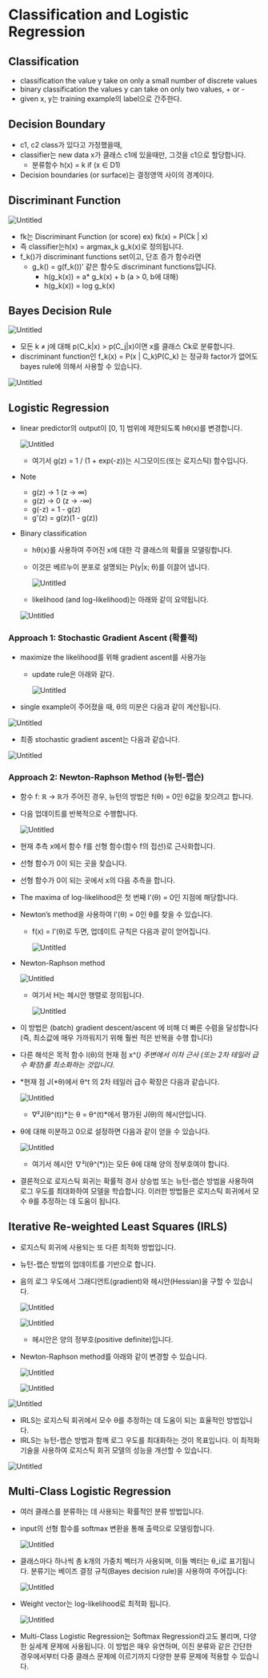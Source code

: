 # Classification and Logistic Regression

## Classification

- classification the value y take on only a small number of discrete values
- binary classification the values y can take on only two values, + or -
- given x, y는 training example의  label으로 간주한다.

## Decision Boundary

- c1, c2 class가 있다고 가정했을때,
- classifier는 new data x가 클래스 c1에 있을때만, 그것을 c1으로 할당합니다.
    - 분류함수 h(x) = k if (x ∈ D1)
- Decision boundaries (or surface)는 결정영역 사이의 경계이다.

## Discriminant Function

![Untitled](./png/Untitled.png)

- fk는 Discriminant Function (or score) ex) fk(x) = P(Ck | x)
- 즉 classifier는h(x) = argmax_k g_k(x)로 정의됩니다.
- f_k()가 discriminant functions set이고, 단조 증가 함수라면
    - g_k() = g(f_k())’ 같은 함수도 discriminant functions입니다.
        - h(g_k(x)) = a* g_k(x) + b (a > 0, b에 대해)
        - h(g_k(x)) = log g_k(x)

## Bayes Decision Rule

![Untitled](./png/Untitled%201.png)

- 모든 k ≠ j에 대해 p(C_k|x) > p(C_j|x)이면 x를 클래스 Ck로 분류합니다.
- discriminant function인 f_k(x) = P(x | C_k)P(C_k) 는 정규화 factor가 없어도 bayes rule에 의해서 사용할 수 있습니다.

![Untitled](./png/Untitled%202.png)

## Logistic Regression

- linear predictor의 output이 [0, 1] 범위에 제한되도록 hθ(x)를 변경합니다.
    
    ![Untitled](./png/Untitled%203.png)
    
    - 여기서 g(z) = 1 / (1 + exp(-z))는 시그모이드(또는 로지스틱) 함수입니다.
- Note
    - g(z) → 1 (z → ∞)
    - g(z) → 0 (z → -∞)
    - g(-z) = 1 - g(z)
    - g'(z) = g(z)(1 - g(z))
    
- Binary classification
    - hθ(x)를 사용하여 주어진 x에 대한 각 클래스의 확률을 모델링합니다.
    - 이것은 베르누이 분포로 설명되는 P(y|x; θ)를 이끌어 냅니다.
        
        ![Untitled](./png/Untitled%204.png)
        
    - likelihood (and log-likelihood)는 아래와 같이 요약됩니다.
    
    ![Untitled](./png/Untitled%205.png)
    

### Approach 1: Stochastic Gradient Ascent (확률적)

- maximize the likelihood를 위해 gradient ascent를 사용가능
    - update rule은 아래와 같다.
        
        ![Untitled](./png/Untitled%206.png)
        
- single example이 주어졌을 때,  θ의 미분은 다음과 같이 계산됩니다.

![Untitled](./png/Untitled%207.png)

- 최종 stochastic gradient ascent는 다음과 같습니다.

![Untitled](./png/Untitled%208.png)

### Approach 2: Newton-Raphson Method (뉴턴-랩슨)

- 함수 f: ℝ → ℝ가 주어진 경우, 뉴턴의 방법은 f(θ) = 0인 θ값을 찾으려고 합니다.
- 다음 업데이트를 반복적으로 수행합니다.
    
    ![Untitled](./png/Untitled%209.png)
    
- 현재 추측 x에서 함수 f를 선형 함수(함수 f의 접선)로 근사화합니다.
- 선형 함수가 0이 되는 곳을 찾습니다.
- 선형 함수가 0이 되는 곳에서 x의 다음 추측을 합니다.
- The maxima of log-likelihood은 첫 번째 l'(θ) = 0인 지점에 해당합니다.
- Newton’s method을 사용하여 l'(θ) = 0인 θ를 찾을 수 있습니다.
    - f(x) = l'(θ)로 두면, 업데이트 규칙은 다음과 같이 얻어집니다.
        
        ![Untitled](./png/Untitled%2010.png)
        
- Newton-Raphson method
    
    ![Untitled](./png/Untitled%2011.png)
    
    - 여기서 H는 헤시안 행렬로 정의됩니다.
        
        ![Untitled](./png/Untitled%2012.png)
        
- 이 방법은 (batch) gradient descent/ascent 에 비해 더 빠른 수렴을 달성합니다 (즉, 최소값에 매우 가까워지기 위해 훨씬 적은 반복을 수행 합니다)

- 다른 해석은 목적 함수 l(θ)의 현재 점 x^(*) 주변에서 이차 근사 (또는 2차 테일러 급수 확장)를 최소화하는 것입니다.*
- *현재 점 J(*θ)에서 θ^t 의 2차 테일러 급수 확장은 다음과 같습니다.
    
    ![Untitled](./png/Untitled%2013.png)
    
    - ∇²J(θ^(t))*는 θ = θ^(t)*에서 평가된 J(θ)의 헤시안입니다.
- θ에 대해 미분하고 0으로 설정하면 다음과 같이 얻을 수 있습니다.
    
    ![Untitled](./png/Untitled%2014.png)
    
    - 여기서 헤시안 ∇²l(θ^(*))는 모든 θ에 대해 양의 정부호여야 합니다.

- 결론적으로 로지스틱 회귀는 확률적 경사 상승법 또는 뉴턴-랩슨 방법을 사용하여 로그 우도를 최대화하여 모델을 학습합니다. 이러한 방법들은 로지스틱 회귀에서 모수 θ를 추정하는 데 도움이 됩니다.

## Iterative Re-weighted Least Squares (IRLS)

- 로지스틱 회귀에 사용되는 또 다른 최적화 방법입니다.
- 뉴턴-랩슨 방법의 업데이트를 기반으로 합니다.
- 음의 로그 우도에서 그래디언트(gradient)와 헤시안(Hessian)을 구할 수 있습니다.
    
    ![Untitled](./png/Untitled%2015.png)
    
    ![Untitled](./png/Untitled%2016.png)
    
    - 헤시안은 양의 정부호(positive definite)입니다.
- Newton-Raphson method를 아래와 같이 변경할 수 있습니다.
    
    ![Untitled](./png/Untitled%2017.png)
    
    ![Untitled](./png/Untitled%2018.png)
    

![Untitled](./png/Untitled%2019.png)

- IRLS는 로지스틱 회귀에서 모수 θ를 추정하는 데 도움이 되는 효율적인 방법입니다.
- IRLS는 뉴턴-랩슨 방법과 함께 로그 우도를 최대화하는 것이 목표입니다. 이 최적화 기술을 사용하여 로지스틱 회귀 모델의 성능을 개선할 수 있습니다.

![Untitled](./png/Untitled%2020.png)

## Multi-Class Logistic Regression

- 여러 클래스를 분류하는 데 사용되는 확률적인 분류 방법입니다.
- input의 선형 함수를 softmax 변환을 통해 출력으로 모델링합니다.
    
    ![Untitled](./png/Untitled%2021.png)
    
- 클래스마다 하나씩 총 k개의 가중치 벡터가 사용되며, 이들 벡터는 θ_i로 표기됩니다. 분류기는 베이즈 결정 규칙(Bayes decision rule)을 사용하여 주어집니다:
    
    ![Untitled](./png/Untitled%2022.png)
    
- Weight vector는 log-likelihood로 최적화 됩니다.
    
    ![Untitled](./png/Untitled%2023.png)
    
- Multi-Class Logistic Regression는 Softmax Regression라고도 불리며, 다양한 실세계 문제에 사용됩니다. 이 방법은 매우 유연하며, 이진 분류와 같은 간단한 경우에서부터 다중 클래스 문제에 이르기까지 다양한 분류 문제에 적용할 수 있습니다.